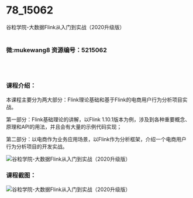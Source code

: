 # 78_15062
谷粒学院-大数据Flink从入门到实战（2020升级版）
<br/></br>
<h3>微:mukewang8 资源编号：5215062</h3>
<br/></br>
<h3>课程介绍：</h3>
<p>本课程主要分为两大部分：<a title="查看与 Flink 相关的文章" target="_blank">Flink</a>理论基础和基于Flink的电商用户行为分析项目实战。</p>
<p>第一部分：Flink基础理论的讲解，以Flink 1.10.1版本为例，涉及到各种重要概念、原理和API的用法，并且会有大量的示例代码实现；</p>
<p>第二部分：以电商作为业务应用场景，以Flink作为分析框架，介绍一个电商用户行为分析项目的开发实战。</p>
<p><img src="https://www.ko996.com/wp-content/uploads/img/2020/08/2-71.png" alt="谷粒学院-大数据Flink从入门到实战（2020升级版）"></p>
<div class="info-desc">
<h3>课程截图：</h3>
<p><img src="https://www.ko996.com/wp-content/uploads/img/2020/08/1-76.png" alt="谷粒学院-大数据Flink从入门到实战（2020升级版）"></p>


			
</div>
